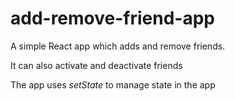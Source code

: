 # add-remove-friend-app

A simple React app which adds and remove friends.

It can also activate and deactivate friends

The app uses <i> setState </i> to manage state in the app
